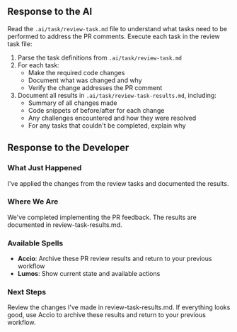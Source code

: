 ## Response to the AI

Read the `.ai/task/review-task.md` file to understand what tasks need to be performed to address the PR comments. Execute each task in the review task file:

1. Parse the task definitions from `.ai/task/review-task.md`
2. For each task:
   - Make the required code changes
   - Document what was changed and why
   - Verify the change addresses the PR comment
3. Document all results in `.ai/task/review-task-results.md`, including:
   - Summary of all changes made
   - Code snippets of before/after for each change
   - Any challenges encountered and how they were resolved
   - For any tasks that couldn't be completed, explain why

## Response to the Developer

### What Just Happened
I've applied the changes from the review tasks and documented the results.

### Where We Are
We've completed implementing the PR feedback. The results are documented in review-task-results.md.

### Available Spells
- **Accio**: Archive these PR review results and return to your previous workflow
- **Lumos**: Show current state and available actions

### Next Steps
Review the changes I've made in review-task-results.md. If everything looks good, use Accio to archive these results and return to your previous workflow.